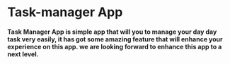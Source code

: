 # Task-manager App

**Task Manager App is simple app that will you to manage your day day task very easily, it has got some amazing feature that will enhance your experience on this app. we are looking forward to enhance this app to a next level.**




